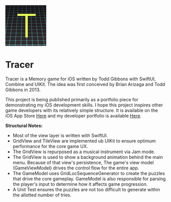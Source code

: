 <img src="https://github.com/ToddGFP/Tracer/blob/main/Tracer/Assets.xcassets/AppIcon.appiconset/icon-1024.png" width=128 alt="App Icon">

# Tracer

Tracer is a Memory game for iOS written by Todd Gibbons with SwiftUI, Combine and UIKit.  The idea was first conceived by Brian Arizaga and Todd Gibbons in 2013.

This project is being published primarily as a portfolio piece for demonstrating my iOS development skills.  I hope this project inspires other game developers with its relatively simple structure.  It is available on the iOS App Store <a href="https://apps.apple.com/us/app/tracer-a-memory-game/id6477837958">Here</a> and my developer portfolio is available <a href="http://toddgibbons.com/apps">Here</a>.

**Structural Notes:**

- Most of the view layer is written with SwiftUI.
- GridView and TileView are implemented ub UIKit to ensure optimum performance for the core game UX.
- The GridView is repurposed as a musical instrument via Jam mode.
- The GridView is used to show a background animation behind the main menu.  Because of that view's persistence, The game's view model (GameViewModel) drives the control flow for the entire app.
- The GameModel uses GridLocSequenceGenerator to create the puzzles that drive the core gameplay.  GameModel is also responsible for parsing the player's input to determine how it affects game progression.
- A Unit Test ensures the puzzles are not too difficult to generate within the allotted number of tries.
